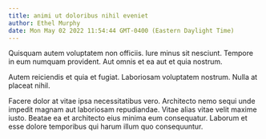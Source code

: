 ```yaml
---
title: animi ut doloribus nihil eveniet
author: Ethel Murphy
date: Mon May 02 2022 11:54:44 GMT-0400 (Eastern Daylight Time)
---
```

Quisquam autem voluptatem non officiis. Iure minus sit nesciunt. Tempore in eum numquam provident. Aut omnis et ea aut et quia nostrum.

 Autem reiciendis et quia et fugiat. Laboriosam voluptatem nostrum. Nulla at placeat nihil.

 Facere dolor at vitae ipsa necessitatibus vero. Architecto nemo sequi unde impedit magnam aut laboriosam repudiandae. Vitae alias vitae velit maxime iusto. Beatae ea et architecto eius minima eum consequatur. Laborum et esse dolore temporibus qui harum illum quo consequuntur.